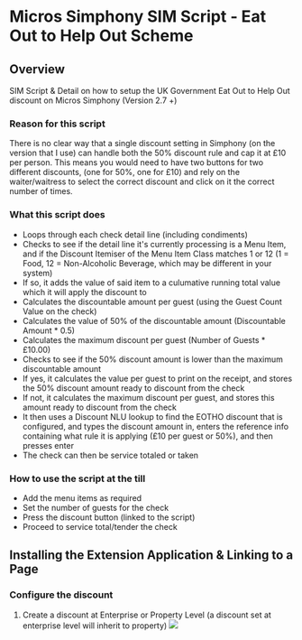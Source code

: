 # Micros Simphony SIM Script - Eat Out to Help Out Scheme
## Overview
SIM Script &amp; Detail on how to setup the UK Government Eat Out to Help Out discount on Micros Simphony (Version 2.7 +)

### Reason for this script
There is no clear way that a single discount setting in Simphony (on the version that I use) can handle both the 50% discount rule and cap it at £10 per person. This means you would need to have two buttons for two different discounts, (one for 50%, one for £10) and rely on the waiter/waitress to select the correct discount and click on it the correct number of times.

### What this script does
- Loops through each check detail line (including condiments)
- Checks to see if the detail line it's currently processing is a Menu Item, and if the Discount Itemiser of the Menu Item Class matches 1 or 12 (1 = Food, 12 = Non-Alcoholic Beverage, which may be different in your system)
- If so, it adds the value of said item to a culumative running total value which it will apply the discount to
- Calculates the discountable amount per guest (using the Guest Count Value on the check)
- Calculates the value of 50% of the discountable amount (Discountable Amount * 0.5)
- Calculates the maximum discount per guest (Number of Guests * £10.00)
- Checks to see if the 50% discount amount is lower than the maximum discountable amount
- If yes, it calculates the value per guest to print on the receipt, and stores the 50% discount amount ready to discount from the check
- If not, it calculates the maximum discount per guest, and stores this amount ready to discount from the check
- It then uses a Discount NLU lookup to find the EOTHO discount that is configured, and types the discount amount in, enters the reference info containing what rule it is applying (£10 per guest or 50%), and then presses enter
- The check can then be service totaled or taken

### How to use the script at the till
- Add the menu items as required
- Set the number of guests for the check
- Press the discount button (linked to the script)
- Proceed to service total/tender the check


## Installing the Extension Application & Linking to a Page
### Configure the discount
1. Create a discount at Enterprise or Property Level (a discount set at enterprise level will inherit to property)
![](https://i.imgur.com/KqnHcKc.png)
